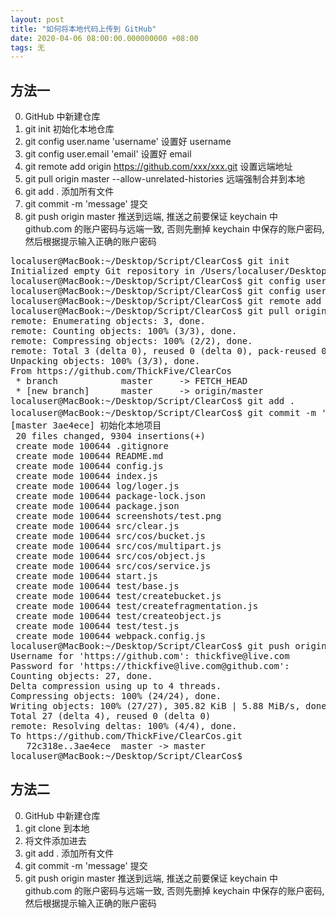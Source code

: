 ```yaml
---
layout: post
title: "如何将本地代码上传到 GitHub"
date: 2020-04-06 08:00:00.000000000 +08:00
tags: 无
---
```


## 方法一
0. GitHub 中新建仓库
1. git init													初始化本地仓库
2. git config user.name 'username'							设置好 username
3. git config user.email 'email'							设置好 email
4. git remote add origin https://github.com/xxx/xxx.git 	设置远端地址
5. git pull origin master --allow-unrelated-histories  		远端强制合并到本地
6. git add .												添加所有文件
7. git commit -m 'message'									提交
8. git push origin master									推送到远端, 推送之前要保证 keychain 中 github.com 的账户密码与远端一致, 否则先删掉 keychain 中保存的账户密码, 然后根据提示输入正确的账户密码

<pre>
localuser@MacBook:~/Desktop/Script/ClearCos$ git init
Initialized empty Git repository in /Users/localuser/Desktop/Script/ClearCos/.git/
localuser@MacBook:~/Desktop/Script/ClearCos$ git config user.name 'ThickFive'
localuser@MacBook:~/Desktop/Script/ClearCos$ git config user.email 'thickfive@live.com'
localuser@MacBook:~/Desktop/Script/ClearCos$ git remote add origin https://github.com/ThickFive/ClearCos.git
localuser@MacBook:~/Desktop/Script/ClearCos$ git pull origin master --allow-unrelated-histories
remote: Enumerating objects: 3, done.
remote: Counting objects: 100% (3/3), done.
remote: Compressing objects: 100% (2/2), done.
remote: Total 3 (delta 0), reused 0 (delta 0), pack-reused 0
Unpacking objects: 100% (3/3), done.
From https://github.com/ThickFive/ClearCos
 * branch            master     -> FETCH_HEAD
 * [new branch]      master     -> origin/master
localuser@MacBook:~/Desktop/Script/ClearCos$ git add .
localuser@MacBook:~/Desktop/Script/ClearCos$ git commit -m '初始化本地项目'
[master 3ae4ece] 初始化本地项目
 20 files changed, 9304 insertions(+)
 create mode 100644 .gitignore
 create mode 100644 README.md
 create mode 100644 config.js
 create mode 100644 index.js
 create mode 100644 log/loger.js
 create mode 100644 package-lock.json
 create mode 100644 package.json
 create mode 100644 screenshots/test.png
 create mode 100644 src/clear.js
 create mode 100644 src/cos/bucket.js
 create mode 100644 src/cos/multipart.js
 create mode 100644 src/cos/object.js
 create mode 100644 src/cos/service.js
 create mode 100644 start.js
 create mode 100644 test/base.js
 create mode 100644 test/createbucket.js
 create mode 100644 test/createfragmentation.js
 create mode 100644 test/createobject.js
 create mode 100644 test/test.js
 create mode 100644 webpack.config.js
localuser@MacBook:~/Desktop/Script/ClearCos$ git push origin master
Username for 'https://github.com': thickfive@live.com
Password for 'https://thickfive@live.com@github.com': 
Counting objects: 27, done.
Delta compression using up to 4 threads.
Compressing objects: 100% (24/24), done.
Writing objects: 100% (27/27), 305.82 KiB | 5.88 MiB/s, done.
Total 27 (delta 4), reused 0 (delta 0)
remote: Resolving deltas: 100% (4/4), done.
To https://github.com/ThickFive/ClearCos.git
   72c318e..3ae4ece  master -> master
localuser@MacBook:~/Desktop/Script/ClearCos$ 
</pre>

## 方法二
0. GitHub 中新建仓库
2. git clone 到本地
1. 将文件添加进去
2. git add .												添加所有文件
3. git commit -m 'message'									提交
4. git push origin master									推送到远端, 推送之前要保证 keychain 中 github.com 的账户密码与远端一致, 否则先删掉 keychain 中保存的账户密码, 然后根据提示输入正确的账户密码
